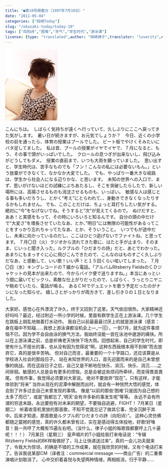 ```yaml
---
title: "●第10号掲載分（1997年7月10日）"
date: "2011-05-04"
categories: ["岡崎Today"]
slug: "/okazaki-today/today-10"
tags: ["向阳诗","困难","天气","学生时代","游泳课"]
license: {type: "translated",author: "岡崎律子",translator: "loveritz",reproduced-url: "http://www.ne.jp/asahi/okazaki/book/today/today10.html",reproduced-website: "岡崎律子Book"}
---
```


[![flower](./images/flower.gif)](./images/flower.gif)

こんにちは。　しばらく気持ちが遠くへ行っていて、久しぶりにここへ戻ってきた気がします。　暑い日が続きますが、お元気でしょうか？　今日、近くの小学校の前を通ったら、体育の授業はプールでした。 ビート板でやけくそみたいにバタ足してました。　私は昔、プールの授業がイヤでイヤで、７月になると、もう、その事で頭がいっぱいでした。　クロールの息つぎが出来ないし、飛び込みがどうしてもダメ。　授業の直前まで、いつも大雨を願っていました。　思い出すと、学生時代は、苦手なものでも「フン！こんなの私には必要ないもん。」という放棄ができなくて、なかなか大変でした。　でも、やっぱり一番大きな岐路は、学生から社会人になる辺りかな、と思います。　未知の世界への入口で、まず、思いがけないほどの試練にぶちあたるし、そこを突破したらしたで、新しい場所には、高揚させるものも消沈させるものも、いっぱい。　敏感な人は感じとる事も多いだろうし、とかく“考え”にとらわれて、、身動きできなくなったりするかもしれません。 でも、このことだけは、ちょっと耳打ちしたい気がする。　　　　絶対に“今”をなげないでね。そうすると”次“が見えてくるので。　ぬけだすと、ああ！と実感をもって、その時にいろいろと知るんです。 自分の頭の中だけで“大変さ”を増長させていたなあ、とか、”明日“には無限の可能性があるってことをすっかり忘れちゃってたなあ、とか、そういうこと。　いつでもが途中だし、未来に向かっているのだし、ここはひとつ逃げないでファイトね、と思ってます。 ７月〇日（火）ラジオから流れてきた歌に、はたと手が止まり、そのまま、じいっと聞き入った。ルクプルの「ひだまりの詩」だと、あとでわかった。あまりにもまっすぐに心に飛びこんできたので、こんなのはものすごく久しぶりだなあ、と感動して、いい歌！いい声！と１５回くらい呟いてしまった。 ７月〇日（水）キングレコードのＴ嬢から電話。「アルバムRitsberry FieldsのＣＤジャケットの見本が出来たので、今からバイク便で送りますね。」本当にあっという間に届いてビックリ。素敵な仕上がりだったので、しばらく、うっとりニヤニヤ眺めていたら、電話が鳴る。　あるＣＭでデュエットを歌う予定だったのがナシになった知らせ。 嬉しさとがっかりが両方きて、差し引き０の１日となりました。

大家好。感觉心在外漂流了许久，终于又回到了这里。天气依旧很热，大家精神还好吗吗？最近，经过附近一所小学的时候，里面有群学生正在上游泳课。几个学生在跳板上胡乱地做着打水动作。 我自己以前最最最讨厌上的就是游泳课（感言：身在福中不知福……我想上游泳课都没机会上—\_—|||），一到7月，就为这件事烦恼不已。因为学不会自由泳的换气方法，我始终没能一尝在泳池中遨游的痛快。所以在上游泳课之前，总是祈祷老天快快下场大雨。回想起来，自己的学生时代，即使有什么不擅长的事，也从没有因为觉得说“啊，这种东西我根本用不到嘛”而去放弃它，真的是很辛苦呐。 但对自己而言，最重要的一个十字路口，还应该算是从学校进入社会的那段日子。 站在未知世界的入口，首先迎面而来的是自己未曾想像的挑战。而在这段日子之后，自己又是不断地在快乐、消沉、快乐、消沉……之间徘徊。敏感的人总是会有更多的烦恼，总是会被这些烦闷所牵绊，而变得畏首畏尾。 但有件事，我觉得必须要对大家说。 绝对不要放弃“现在”。只有这样，才能体验到“将来” 当你从现在的泥潭中解脱而出时，就会有一种恍然大悟的感觉，体会到了许多过去自己未曾发现的事情。 像是“以前的那些‘困难’只是因为自己想的太多了而已”，或是“我都忘了,‘明天’会有许多新的事发生呢”等等。 永远不会有所谓的穷途末路，永远要抱有对未来的期望，不要独自逃避，FIGHT！ 7月某日（星期二） 听着收音机里放的那首歌，不知不觉竟忘记了做其它事，完全沉醉于其中。后来才知道，那首歌是ルクプル的“ひだまりの詩（向阳诗）”。 这种心灵仿佛都随之震撼的感觉，真的许久都未曾有过，实在是感动得五体投地，好歌!好嗓音！我一共哼了大概有15遍左右吧。（没什么，律子小姐的每歌我都要哼上几十遍呢！！！） 7月某日（星期三） 皇声唱片的T小姐给我打来电话说：“专辑Ritzberry Fields的BK样板做好了，马上让快递送过来”。真的一会儿功夫就来了，令我大为惊讶。的确是不错的工作成果，就在我欣赏的时候，又有个电话打来了。告诉我说某部CM（译者注：commercial message ――商业广告）的二重奏演唱计划取消了。 心中交织着喜悦与失望两种情绪，两相抵消，归于平静……

